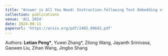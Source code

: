 ```yaml
---
title: "Answer is All You Need: Instruction-following Text Embedding via Answering the Question."
collection: publications
venue: 'ACL 2024'
date: 2024-08-11
paperurl: 'https://arxiv.org/pdf/2402.09642.pdf'
---
```

Authors: **Letian Peng\***, Yuwei Zhang\*, Zilong Wang, Jayanth Srinivasa, Gaowen Liu, Zihan Wang, Jingbo Shang

